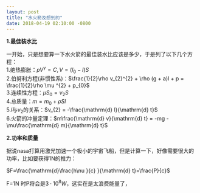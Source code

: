 ```yaml
---
layout: post
title: "水火箭及想到的"
date: 2018-04-19 02:10:00 -0800
---
```

**1.最佳装水比**

  一开始，只是想要算一下水火箭的最佳装水比应该是多少，于是列了以下几个方程：  
1.绝热膨胀：$p V^{\gamma}=C , V = (l_{0} - l)S$  
2.伯努利方程(非惯性系)：$\frac{1}{2}\rho v_{2}^{2} + \rho (g + a)l + p = \frac{1}{2}\rho \mu ^{2} + p_{0}$  
3.连续性方程：$\mu S_{0} = v_{2}S$  
4.总质量：$m = m_{0} + \rho S l$  
5.$l$与$v_{2}$的关系：$v_{2} = -\frac{\mathrm{d} l}{\mathrm{d} t}$  
6.火箭的冲量定理：$m\frac{\mathrm{d} v}{\mathrm{d} t} = -mg -\mu\frac{\mathrm{d} m}{\mathrm{d} t}$  

**2.功率和质量**

据说nasa打算用激光加速一个极小的宇宙飞船，但是计算一下，好像需要很大的功率，比如要获得1N的推力：  

$F=\frac{\mathrm{d}\frac{h\nu }{c} }{\mathrm{d} t}=\frac{P}{c}$

F=1N 时P将会是$3 \cdot 10^{8} W$，这实在是太浪费能量了，





